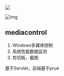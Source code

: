  ![](https://wx4.sinaimg.cn/mw2000/7f78979cgy1h2dw7lh9mej20bd0o40u9.jpg)

 ![img](https://wx2.sinaimg.cn/mw2000/7f78979cgy1h2dw7lm2dxj20c00oamxq.jpg)





## mediacontrol

1. Windows多媒体控制
2. 系统性能数据监测
3. 剪切板，截图



基于Servlet，前端基于prue 
